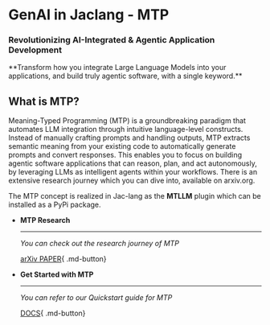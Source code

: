 # GenAI in Jaclang - MTP
### Revolutionizing AI-Integrated & Agentic Application Development

<div class="hero-section" markdown>
**Transform how you integrate Large Language Models into your applications, and build truly agentic software, with a single keyword.**
</div>

## What is MTP?

Meaning-Typed Programming (MTP) is a groundbreaking paradigm that automates LLM integration through intuitive language-level constructs. Instead of manually crafting prompts and handling outputs, MTP extracts semantic meaning from your existing code to automatically generate prompts and convert responses. This enables you to focus on building agentic software applications that can reason, plan, and act autonomously, by leveraging LLMs as intelligent agents within your workflows. There is an extensive research journey which you can dive into, available on arxiv.org.

The MTP concept is realized in Jac-lang as the **MTLLM** plugin which can be installed as a PyPi package.


<div class="grid cards" markdown>

-   __MTP Research__

    ---

    *You can check out the research journey of MTP*

    [arXiv PAPER](https://arxiv.org/abs/2405.08965){ .md-button}

-   __Get Started with MTP__

    ---

    *You can refer to our Quickstart guide for MTP*

    [DOCS](./quickstart.md){ .md-button}

</div>
